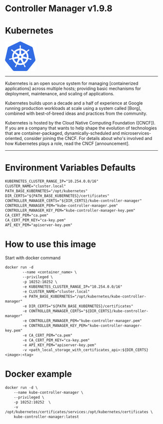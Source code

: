 # Controller Manager v1.9.8
# Kubernetes

<img src="https://github.com/kubernetes/kubernetes/raw/master/logo/logo.png" width="100">

----

Kubernetes is an open source system for managing [containerized applications]
across multiple hosts; providing basic mechanisms for deployment, maintenance,
and scaling of applications.

Kubernetes builds upon a decade and a half of experience at Google running
production workloads at scale using a system called [Borg],
combined with best-of-breed ideas and practices from the community.

Kubernetes is hosted by the Cloud Native Computing Foundation ([CNCF]).
If you are a company that wants to help shape the evolution of
technologies that are container-packaged, dynamically-scheduled
and microservices-oriented, consider joining the CNCF.
For details about who's involved and how Kubernetes plays a role,
read the CNCF [announcement].

----

# Environment Variables Defaults

```
KUBERNETES_CLUSTER_RANGE_IP="10.254.0.0/16"
CLUSTER_NAME="cluster.local"
PATH_BASE_KUBERNETES="/opt/kubernetes"
DIR_CERTS="${PATH_BASE_KUBERNETES}/certificates"
CONTROLLER_MANAGER_CERTS="${DIR_CERTS}/kube-controller-manager"
CONTROLLER_MANAGER_PEM="kube-controller-manager.pem"
CONTROLLER_MANAGER_KEY_PEM="kube-controller-manager-key.pem"
CA_CERT_PEM="ca.pem"
CA_CERT_PEM_KEY="ca-key.pem"
API_KEY_PEM="apiserver-key.pem"

```

# How to use this image

Start with docker command

```
docker run -d 
        --name <container_name> \
        --privileged \
        -p 10252:10252 \  
        -e KUBERNETES_CLUSTER_RANGE_IP="10.254.0.0/16"
        -e CLUSTER_NAME="cluster.local"
        -e PATH_BASE_KUBERNETES="/opt/kubernetes/kube-controller-manager"
        -e DIR_CERTS="${PATH_BASE_KUBERNETES}/certificates"
        -e CONTROLLER_MANAGER_CERTS="${DIR_CERTS}/kube-controller-manager"
        -e CONTROLLER_MANAGER_PEM="kube-controller-manager.pem"
        -e CONTROLLER_MANAGER_KEY_PEM="kube-controller-manager-key.pem"
        -e CA_CERT_PEM="ca.pem"
        -e CA_CERT_PEM_KEY="ca-key.pem"
        -e API_KEY_PEM="apiserver-key.pem"
        -v <path_local_storage_with_certificates_api>:${DIR_CERTS} <image>:<tag>
```

# Docker example

```
docker run -d \
    --name kube-controller-manager \
    --privileged \
    -p 10252:10252  \
    -v /opt/kubernetes/certificates/services:/opt/kubernetes/certificates \
    kube-controller-manager:latest
```
